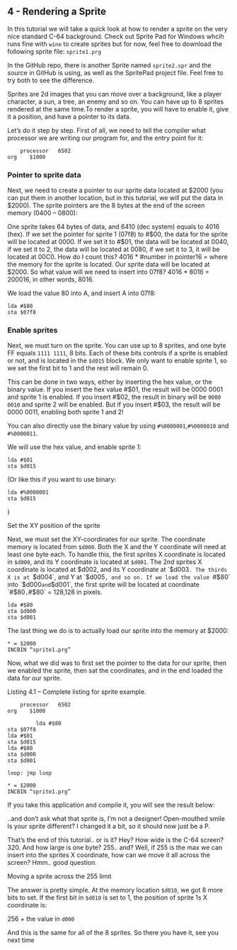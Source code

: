 ## 4 - Rendering a Sprite

In this tutorial we will take a quick look at how to render a sprite on the very nice standard C-64 background. Check out Sprite Pad for Windows whcih runs fine with `wine` to create sprites but for now, feel free to download the following sprite file: `sprite1.prg`

In the GitHub repo, there is another Sprite named `sprite2.spr` and the source in GitHub is using, as well as the SpritePad project file. Feel free to try both to see the difference.

Sprites are 2d images that you can move over a background, like a player character, a sun, a tree, an enemy and so on. You can have up to 8 sprites rendered at the same time.To render a sprite, you will have to enable it, give it a position, and have a pointer to its data.

Let’s do it step by step. First of all, we need to tell the compiler what processor we are writing our program for, and the entry point for it:
````
    processor   6502
org    $1000
````

### Pointer to sprite data

Next, we need to create a pointer to our sprite data located at $2000 (you can put them in another location, but in this tutorial, we will put the data in $2000). The sprite pointers are the 8 bytes at the end of the screen memory (0400 – 0800):

One sprite takes 64 bytes of data, and 6410 (dec system) equals to 4016 (hex). If we set the pointer for sprite 1 (07f8) to #$00, the data for the sprite will be located at 0000. If we set it to #$01, the data will be located at 0040, if we set it to 2, the data will be located at 0080, if we set it to 3, it will be located at 00C0. How do I count this? 4016 * #number in pointer16 = where the memory for the sprite is located. Our sprite data will be located at $2000. So what value will we need to insert into 07f8? 4016 * 8016 = 200016, in other words, 8016.

We load the value 80 into A, and insert A into 07f8:

````    
lda #$80
sta $07f8
````

### Enable sprites

Next, we must turn on the sprite. You can use up to 8 sprites, and one byte FF equals `1111 1111`, 8 bits. Each of these bits controls if a sprite is enabled or not, and is located in the `$d015` block. We only want to enable sprite 1, so we set the first bit to 1 and the rest will remain 0.

This can be done in two ways, either by inserting the hex value, or the binary value. If you insert the hex value #$01, the result will be 0000 0001 and sprite 1 is enabled. If you insert #$02, the result in binary will be `0000 0010` and sprite 2 will be enabled. But if you insert #$03, the result will be 0000 0011, enabling both sprite 1 and 2!

You can also directly use the binary value by using `#%0000001`,`#%0000010` and `#%0000011`.

We will use the hex value, and enable sprite 1:
````
lda #$01
sta $d015
````

(Or like this if you want to use binary:
````
lda #%0000001
sta $d015
````
)

Set the XY position of the sprite

Next, we must set the XY-coordinates for our sprite. The coordinate memory is located from `$d000`. Both the X and the Y coordinate will need at least one byte each. To handle this, the first sprites X coordinate is located in `$d000`, and its Y coordinate is located at `$d001`. The 2nd sprites X coordinate is located at $d002, and its Y coordinate at `$d003`. The thirds X is at `$d004`, and Y at `$d005`, and so on. If we load the value `#$80` into `$d000` and `$d001`, the first sprite will be located at coordinate `#$80`,`#$80` = 128,128 in pixels.
````
lda #$80
sta $d000
sta $d001
````

The last thing we do is to actually load our sprite into the memory at $2000:
````
* = $2000
INCBIN “sprite1.prg”
````

Now, what we did was to first set the pointer to the data for our sprite, then we enabled the sprite, then sat the coordinates, and in the end loaded the data for our sprite.

Listing 4.1 – Complete listing for sprite example.
````
    processor   6502
org    $1000

         lda #$80
sta $07f8
lda #$01
sta $d015
lda #$80
sta $d000
sta $d001

loop: jmp loop

* = $2000
INCBIN “sprite1.prg”
````

If you take this application and compile it, you will see the result below:

..and don’t ask what that sprite is, I’m not a designer! Open-mouthed smile
Is your sprite different? I changed it a bit, so it should now just be a P.

That’s the end of this tutorial.. or is it? Hey? How wide is the C-64 screen? 320. And how large is one byte? 255.. and? Well, if 255 is the max we can insert into the sprites X coordinate, how can we move it all across the screen? Hmm.. good question.

Moving a sprite across the 255 limit

The answer is pretty simple. At the memory location `$d010`, we got 8 more bits to set. If the first bit in `$d010` is set to 1, the position of sprite 1s X coordinate is:

256 + the value in `d000`

And this is the same for all of the 8 sprites.
So there you have it, see you next time 

